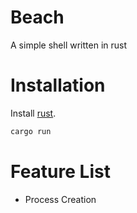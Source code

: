 # Beach
A simple shell written in rust
# Installation
Install [rust](https://www.rust-lang.org/en-US/install.html).
```bash
cargo run
```
# Feature List
- Process Creation